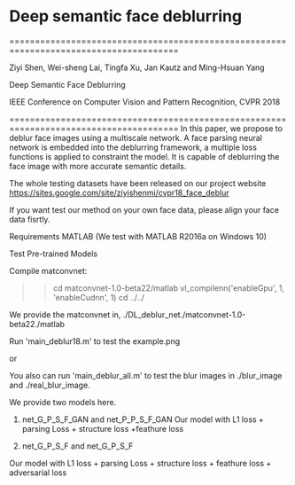 # Deep semantic face deblurring
=======================================================================================

Ziyi Shen, Wei-sheng Lai, Tingfa Xu, Jan Kautz and Ming-Hsuan Yang 

Deep Semantic Face Deblurring

IEEE Conference on Computer Vision and Pattern Recognition, CVPR 2018

=======================================================================================
In this paper, we propose to deblur face images using a multiscale network. A face parsing neural network is embedded into the deblurring framework, a multiple loss functions is applied to constraint the model. It is capable of deblurring the face image with more accurate semantic details.

The whole testing datasets have been released on our project website
https://sites.google.com/site/ziyishenmi/cvpr18_face_deblur

If you want test our method on your own face data, please align your face data fisrtly.

Requirements 
MATLAB (We test with MATLAB R2016a on Windows 10)


Test Pre-trained Models

Compile matconvnet:
>> cd matconvnet-1.0-beta22/matlab
>> vl_compilenn('enableGpu', 1, 'enableCudnn', 1)
>> cd ../../

We provide the matconvnet in,
./DL_deblur_net./matconvnet-1.0-beta22./matlab


Run  'main_deblur18.m' to test the example.png

or 

You also can run 'main_deblur_all.m' to test the blur images in ./blur_image and ./real_blur_image.




We provide two models here.

1. net_G_P_S_F_GAN and net_P_P_S_F_GAN
Our model with L1 loss + parsing Loss + structure loss +feathure loss

2. net_G_P_S_F and net_G_P_S_F

Our model with L1 loss + parsing Loss + structure loss + feathure loss + adversarial loss
